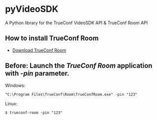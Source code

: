 # pyVideoSDK
A Python library for the TrueConf VideoSDK API &amp; TrueConf Room API 

## How to install TrueConf Room

* [Download TrueConf Room](download.md)

## Before: Launch the *TrueConf Room* application with *-pin* parameter.

Windows:
```
"C:\Program Files\TrueConf\Room\TrueConfRoom.exe" -pin "123"
```

Linux:
```
$ trueconf-room -pin "123"
```
